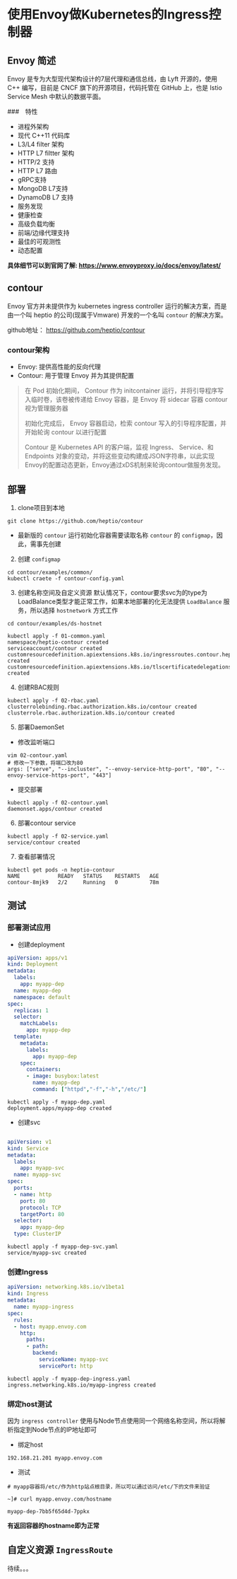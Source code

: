 # 使用Envoy做Kubernetes的Ingress控制器

## Envoy 简述
Envoy 是专为大型现代架构设计的7层代理和通信总线，由 Lyft 开源的，使用 C++ 编写，目前是 CNCF 旗下的开源项目，代码托管在 GitHub 上，也是 Istio Service Mesh 中默认的数据平面。

###　特性
* 进程外架构
* 现代 C++11 代码库
* L3/L4 filter 架构
* HTTP L7 filtter 架构
* HTTP/2 支持
* HTTP L7 路由
* gRPC支持
* MongoDB L7支持
* DynamoDB L7 支持
* 服务发现
* 健康检查
* 高级负载均衡
* 前端/边缘代理支持
* 最佳的可观测性
* 动态配置

**具体细节可以到官网了解: https://www.envoyproxy.io/docs/envoy/latest/**

## contour
Envoy 官方并未提供作为 kubernetes ingress controller 运行的解决方案，而是由一个叫 heptio 的公司(现属于Vmware) 开发的一个名叫 `contour` 的解决方案。

github地址： https://github.com/heptio/contour

### contour架构
* Envoy: 提供高性能的反向代理
* Contour: 用于管理 Envoy 并为其提供配置

> 在 Pod 初始化期间， Contour 作为 initcontainer 运行，并将引导程序写入临时卷，该卷被传递给 Envoy 容器，是 Envoy 将 sidecar 容器 contour 视为管理服务器
>
> 初始化完成后， Envoy 容器启动，检索 contour 写入的引导程序配置，并开始轮询 contour 以进行配置
>
> Contour 是 Kubernetes API 的客户端，监视 Ingress、 Service、和 Endpoints 对象的变动，并将这些变动构建成JSON字符串，以此实现Envoy的配置动态更新，Envoy通过xDS机制来轮询contour做服务发现。

## 部署
1. clone项目到本地
```shell
git clone https://github.com/heptio/contour
```

* 最新版的 `contour` 运行初始化容器需要读取名称 `contour` 的 `configmap`，因此，需事先创建
2. 创建 `configmap`
```shell
cd contour/examples/common/
kubectl craete -f contour-config.yaml
```

3. 创建名称空间及自定义资源
默认情况下，contour要求svc为的type为LoadBalance类型才能正常工作，如果本地部署的化无法提供 `LoadBalance` 服务，所以选择 `hostnetwork` 方式工作
```shell
cd contour/examples/ds-hostnet

kubectl apply -f 01-common.yaml
namespace/heptio-contour created
serviceaccount/contour created
customresourcedefinition.apiextensions.k8s.io/ingressroutes.contour.heptio.com created
customresourcedefinition.apiextensions.k8s.io/tlscertificatedelegations.contour.heptio.com created
```

4. 创建RBAC规则
```shell
kubectl apply -f 02-rbac.yaml 
clusterrolebinding.rbac.authorization.k8s.io/contour created
clusterrole.rbac.authorization.k8s.io/contour created
```

5. 部署DaemonSet
* 修改监听端口
```shell
vim 02-contour.yaml
# 修改一下参数，将端口改为80
args: ["serve", "--incluster", "--envoy-service-http-port", "80", "--envoy-service-https-port", "443"]

```

* 提交部署
```shell
kubectl apply -f 02-contour.yaml
daemonset.apps/contour created
```

6. 部署contour service
```shell
kubectl apply -f 02-service.yaml
service/contour created
```

7. 查看部署情况
```shell
kubectl get pods -n heptio-contour
NAME            READY   STATUS    RESTARTS   AGE
contour-8mjk9   2/2     Running   0          78m
```

## 测试
### 部署测试应用
* 创建deployment
```yaml
apiVersion: apps/v1
kind: Deployment
metadata:
  labels:
    app: myapp-dep
  name: myapp-dep
  namespace: default
spec:
  replicas: 1
  selector:
    matchLabels:
      app: myapp-dep
  template:
    metadata:
      labels:
        app: myapp-dep
    spec:
      containers:
      - image: busybox:latest
        name: myapp-dep
        command: ["httpd","-f","-h","/etc/"]
```

```shell
kubectl apply -f myapp-dep.yaml
deployment.apps/myapp-dep created
```

* 创建svc
```yaml

apiVersion: v1
kind: Service
metadata:
  labels:
    app: myapp-svc
  name: myapp-svc
spec:
  ports:
  - name: http
    port: 80
    protocol: TCP
    targetPort: 80
  selector:
    app: myapp-dep
  type: ClusterIP
```
```shell
kubectl apply -f myapp-dep-svc.yaml
service/myapp-svc created
```

### 创建Ingress
```yaml
apiVersion: networking.k8s.io/v1beta1
kind: Ingress
metadata:
  name: myapp-ingress
spec:
  rules:
  - host: myapp.envoy.com
    http:
      paths:
      - path:
        backend:
          serviceName: myapp-svc
          servicePort: http
```
```shell
kubectl apply -f myapp-dep-ingress.yaml
ingress.networking.k8s.io/myapp-ingress created
```

### 绑定host测试
因为 `ingress controller` 使用与Node节点使用同一个网络名称空间，所以将解析指定到Node节点的IP地址即可

* 绑定host
```
192.168.21.201 myapp.envoy.com
```

* 测试
```
# myapp容器将/etc/作为http站点根目录，所以可以通过访问/etc/下的文件来验证

~]# curl myapp.envoy.com/hostname

myapp-dep-7bb5f65d4d-7ppkx
```
**有返回容器的hostname即为正常**

## 自定义资源 `IngressRoute`
待续。。。

